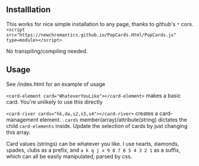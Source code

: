 Installlation
---------------
This works for nice simple installation to any page, thanks to github's `*` cors.
`<script src="https://newchromantics.github.io/PopCards.Html/PopCards.js" type=module></script>`

No transpiling/compiling needed.

Usage
---------------
See /index.html for an example of usage

`<card-element card="WhateverYouLike"></card-element>` makes a basic card. You're unlikely to use this directly

`<card-river cards="hk,da,s2,s3,s4"></card-river>` creates a card-management element. 
`.cards` member(array)/attribute(string) dictates the child `card-elements` inside. Update the selection of cards by just changing this array.

Card values (strings) can be whatever you like. I use `h`earts, `d`iamonds, `s`pades, `c`lubs as a prefix, and `a k q j x 9 8 7 6 5 4 3 2 1` as a suffix, which can all be easily manipulated, parsed by css.
